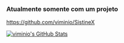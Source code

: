 ### Atualmente somente com um projeto
https://github.com/viminio/SistineX

<a href="https://github.com/viminio">
<img src="https://github-readme-stats.vercel.app/api?username=viminio&show_icons=true&count_private=true" alt="viminio's GitHub Stats"/>
</a>

